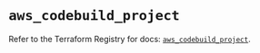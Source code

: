 # `aws_codebuild_project`

Refer to the Terraform Registry for docs: [`aws_codebuild_project`](https://registry.terraform.io/providers/hashicorp/aws/5.45.0/docs/resources/codebuild_project).
